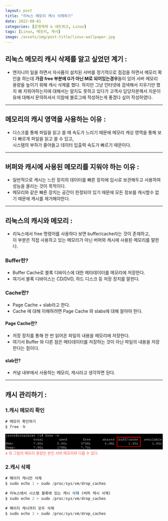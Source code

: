 ```yaml
---
layout: post
title: "리눅스 메모리 캐시 삭제하기"
date: 2022-08-01
categories: [운영체제 & 네트워크, Linux]
tags: [Linux, 메모리, 캐시]
image: /assets/img/post-title/linux-wallpaper.jpg
---
```


## 리눅스 메모리 캐시 삭제를 알고 싶었던 계기 :
- 엔지니어 일을 하면서 자사품이 설치된 서버를 정기적으로 점검을 하면서 메모리 확인을 하는데 **가끔 free 부분에 G가 아닌 M로 되어있는경우**들이 있어 서버 메모리 용량을 높이기 위해 캐시 삭제를 했다.
  하지만 그냥 인터넷에 검색해서 지우기만 했지 왜 지워야하는지에 대해서는 알지도 못하고 있다가 고객사 담당자분께서 지운이유에 대해서 문의하셔서 이참에 블로그에 작성하는게 좋겠다 싶어 작성하였다.

* * *

## 메모리의 캐시 영역을 사용하는 이유 :
- 디스크를 통해 파일을 읽고 쓸 때 속도가 느리기 때문에 메모리 캐싱 영역을 통해 보다 빠르게 파일을 읽고 쓸 수 있고,<br>
시스템의 부하가 줄어들고 데이터 입출력 속도가 빠르기 때문이다.

* * *

## 버퍼와 캐시에 사용된 메모리를 지워야 하는 이유 :
- 일반적으로 캐시는 느린 장치의 데이터를 빠른 장치에 임시로 보관해두고 사용하여 성능을 올리는 것이 목적이다.
- 메모리와 같은 빠른 장치는 공간이 한정되어 있기 때문에 모든 정보를 캐시할수 없기 때문에 캐시를 제거해야한다.

* * *

## 리눅스의 캐시와 메모리 :
- 리눅스에서 free 명령어를 사용하다 보면 buffer/cache라는 것이 존재하고, <br>
이 부분은 직접 사용하고 있는 메모리가 아닌 버퍼와 캐시에 사용된 메모리를 말한다.

### Buffer란?
- Buffer Cache로 블록 디바이스에 대한 메타데이터를 메모리에 저장한다.
- 여기서 블록 디바이스는 CD/DVD, 하드 디스크 등 저장 장치를 말한다.

### Cache란?
- Page Cache + slab라고 한다.
- Cache 에 대해 이해하려면 Page Cache 와 slabs에 대해 알아야 한다.

#### Page Cache란?
- 저장 장치를 통해 한 번 읽어온 파일의 내용을 메모리에 저장한다.
- 여기서 Buffer 와 다른 점은 메타데이터를 저장하는 것이 아닌 파일의 내용을 저장한다는 점이다.

#### slab란?
- 커널 내부에서 사용하는 메모리, 캐시라고 생각하면 된다.

* * *

## 캐시 관리하기 :

### 1.캐시 메모리 확인

```javascript
# 메모리 확인하기
$ free -h
```
[![텍스트](/assets/img/post/Linux/%EB%A9%94%EB%AA%A8%EB%A6%AC%20%ED%99%95%EC%9D%B8.PNG)](/assets/img/post/Linux/%EB%A9%94%EB%AA%A8%EB%A6%AC%20%ED%99%95%EC%9D%B8.PNG)<br>
<span style="color:#FA5858; font-size:12px">※ 위 그림의 메모리 용량은 본인 서버 메모리와 다를 수 있다.</span>

### 2.캐시 삭제

```javascript
# 페이지 캐시만 삭제
$ sudo echo 1 > sudo /proc/sys/vm/drop_caches
```

```javascript
# 리눅스에서 시스템 블록에 있는 캐시 삭제 (버퍼 캐시 삭제)
$ sudo echo 2 > sudo /proc/sys/vm/drop_caches
```

```javascript
# 페이지 캐시까지 모두 삭제
$ sudo echo 3 > sudo /proc/sys/vm/drop_caches
```